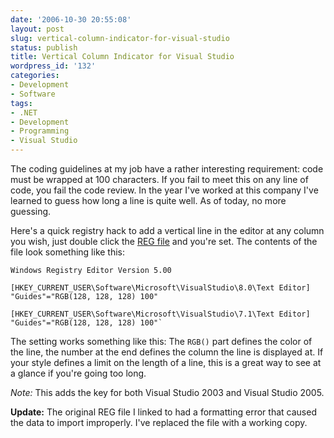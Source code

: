 ```yaml
---
date: '2006-10-30 20:55:08'
layout: post
slug: vertical-column-indicator-for-visual-studio
status: publish
title: Vertical Column Indicator for Visual Studio
wordpress_id: '132'
categories:
- Development
- Software
tags:
- .NET
- Development
- Programming
- Visual Studio
---
```


The coding guidelines at my job have a rather interesting requirement: code must be wrapped at 100 characters. If you fail to meet this on any line of code, you fail the code review. In the year I've worked at this company I've learned to guess how long a line is quite well. As of today, no more guessing.

Here's a quick registry hack to add a vertical line in the editor at any column you wish, just double click the [REG file](http://adamcaudill.com/files/2006/10/vscolumnline.zip) and you're set. The contents of the file look something like this:

    Windows Registry Editor Version 5.00
    
    [HKEY_CURRENT_USER\Software\Microsoft\VisualStudio\8.0\Text Editor]
    "Guides"="RGB(128, 128, 128) 100"
    
    [HKEY_CURRENT_USER\Software\Microsoft\VisualStudio\7.1\Text Editor]
    "Guides"="RGB(128, 128, 128) 100"`

The setting works something like this: The `RGB()` part defines the color of the line, the number at the end defines the column the line is displayed at. If your style defines a limit on the length of a line, this is a great way to see at a glance if you're going too long.

_Note:_ This adds the key for both Visual Studio 2003 and Visual Studio 2005.

**Update:** The original REG file I linked to had a formatting error that caused the data to import improperly. I've replaced the file with a working copy.
